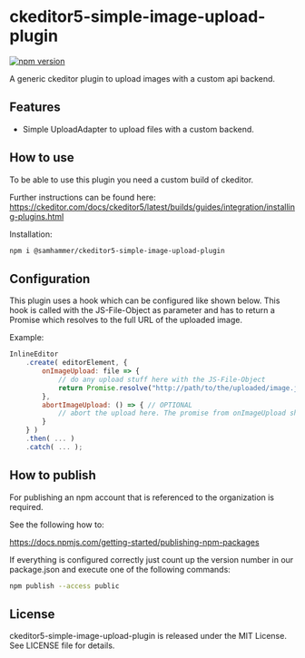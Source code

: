 

# ckeditor5-simple-image-upload-plugin

[![npm version](https://badge.fury.io/js/%40samhammer%2Fckeditor5-simple-image-upload-plugin.svg)](https://www.npmjs.com/package/@samhammer/ckeditor5-simple-image-upload-plugin)

A generic ckeditor plugin to upload images with a custom api backend.

## Features

 - Simple UploadAdapter to upload files with a custom backend.

## How to use
To be able to use this plugin you need a custom build of ckeditor.

Further instructions can be found here:
https://ckeditor.com/docs/ckeditor5/latest/builds/guides/integration/installing-plugins.html

Installation:

```bash
npm i @samhammer/ckeditor5-simple-image-upload-plugin
```

## Configuration

This plugin uses a hook which can be configured like shown below. This hook is called with the JS-File-Object as parameter and has to return a Promise which
resolves to the full URL of the uploaded image.

Example:

```js
InlineEditor
	.create( editorElement, {
		onImageUpload: file => {
            // do any upload stuff here with the JS-File-Object
            return Promise.resolve("http://path/to/the/uploaded/image.jpg");
        },
        abortImageUpload: () => { // OPTIONAL
            // abort the upload here. The promise from onImageUpload should be rejected after that.
        }
	} )
	.then( ... )
	.catch( ... );
```


## How to publish

For publishing an npm account that is referenced to the organization is required.

See the following how to:

https://docs.npmjs.com/getting-started/publishing-npm-packages

If everything is configured correctly just count up the version number in our package.json and execute one of the following commands:

```bash
npm publish --access public
```

## License

ckeditor5-simple-image-upload-plugin is released under the MIT License. See LICENSE file for details.
